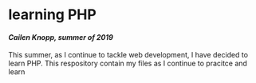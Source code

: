 # learning PHP
#### *Cailen Knopp, summer of 2019*
This summer, as I continue to tackle web development, I have decided to learn PHP. This respository contain my files as I continue to pracitce and learn
